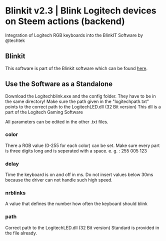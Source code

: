 # Blinkit v2.3 | Blink Logitech devices on Steem actions (backend)
Integration of Logitech RGB keyboards into the BlinkIT Software by @techtek

## Blinkit
This software is part of the Blinkit software which can be found [here](https://github.com/techtek/Blinkit). 


## Use the Software as a Standalone

Download the Logitechblink.exe and the config folder.
They have to be in the same directory!
Make sure the path given in the "logitechpath.txt" points to the correct path to the LogitechLED.dll (32 Bit version)
This dll is a part of the Logitech Gaming Software

All parameters can be edited in the other .txt files.

### color
There a RGB value (0-255 for each color) can be set. Make sure every part is three digits long and is seperated with a space.
e. g. : 255 005 123

### delay
Time the keyboard is on and off in ms. Do not insert values below 30ms because the driver can not handle such high speed.

### nrblinks
A value that defines the number how often the keyboard should blink

### path
Correct path to the LogitechLED.dll (32 Bit version)
Standard is provided in the file already.
